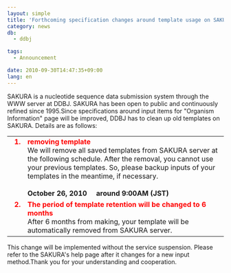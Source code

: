 ```yaml
---
layout: simple
title: 'Forthcoming specification changes around template usage on SAKURA'
category: news
db:
  - ddbj

tags:
  - Announcement

date: 2010-09-30T14:47:35+09:00
lang: en
---
```


<html>SAKURA is a nucleotide sequence data submission system through the WWW server at DDBJ. SAKURA has been open to public and continuously refined since 1995.Since specifications around input items for "Organism Information" page will be improved, DDBJ has to clean up old templates on SAKURA. Details are as follows:

<table class="table_toumei">
    <tr>
        <td class="td_toumei" valign="top">  <font color="#ff0000"><b>1.</b></font>
        </td>
        <td class="td_toumei">
            <font color="#ff0000"><b>removing template</b></font><br>We will remove all saved templates from SAKURA server at the following schedule. After the removal, you cannot use your previous templates. So, please backup inputs of your templates in the meantime, if necessary.<br><br><b>October 26, 2010     around 9:00AM (JST)</b>
        </td>
    </tr>
    <tr>
        <td class="td_toumei" valign="top">  <font color="#ff0000"><b>2.</b></font>
        </td>
        <td class="td_toumei">
            <font color="#ff0000"><b>The period of template retention will be changed to 6 months</b></font><br>After 6 months from making, your template will be automatically removed from SAKURA server.
        </td>
    </tr>
</table>This change will be implemented without the service suspension. Please refer to the SAKURA's help page after it changes for a new input method.Thank you for your understanding and cooperation.
</html>
